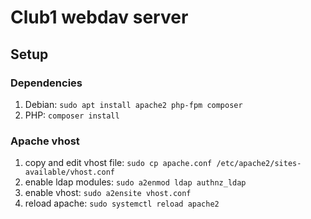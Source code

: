 # Club1 webdav server

## Setup

### Dependencies

1. Debian: `sudo apt install apache2 php-fpm composer`
2. PHP: `composer install`

### Apache vhost

1. copy and edit vhost file: `sudo cp apache.conf /etc/apache2/sites-available/vhost.conf`
2. enable ldap modules: `sudo a2enmod ldap authnz_ldap`
3. enable vhost: `sudo a2ensite vhost.conf`
3. reload apache: `sudo systemctl reload apache2`
